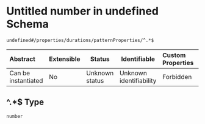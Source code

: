 # Untitled number in undefined Schema

```txt
undefined#/properties/durations/patternProperties/^.*$
```




| Abstract            | Extensible | Status         | Identifiable            | Custom Properties | Additional Properties | Access Restrictions | Defined In                                                                               |
| :------------------ | ---------- | -------------- | ----------------------- | :---------------- | --------------------- | ------------------- | ---------------------------------------------------------------------------------------- |
| Can be instantiated | No         | Unknown status | Unknown identifiability | Forbidden         | Allowed               | none                | [test_result.schema.json\*](../../../out/test_result.schema.json "open original schema") |

## ^.\*$ Type

`number`

